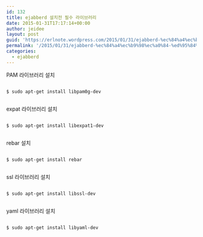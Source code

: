 ```yaml
---
id: 132
title: ejabberd 설치전 필수 라이브러리
date: 2015-01-31T17:17:14+00:00
author: jeidee
layout: post
guid: 'https://erlnote.wordpress.com/2015/01/31/ejabberd-%ec%84%a4%ec%b9%98%ec%a0%84-%ed%95%84%ec%88%98-%eb%9d%bc%ec%9d%b4%eb%b8%8c%eb%9f%ac%eb%a6%ac/'
permalink: '/2015/01/31/ejabberd-%ec%84%a4%ec%b9%98%ec%a0%84-%ed%95%84%ec%88%98-%eb%9d%bc%ec%9d%b4%eb%b8%8c%eb%9f%ac%eb%a6%ac/'
categories:
  - ejabberd
---
```

PAM 라이브러리 설치

```
      
$ sudo apt-get install libpam0g-dev
  
```

expat 라이브러리 설치

```
      
$ sudo apt-get install libexpat1-dev
  
```

rebar 설치

```
      
$ sudo apt-get install rebar
  
```

ssl 라이브러리 설치

```
      
$ sudo apt-get install libssl-dev
  
```

yaml 라이브러리 설치

```
      
$ sudo apt-get install libyaml-dev
  
```